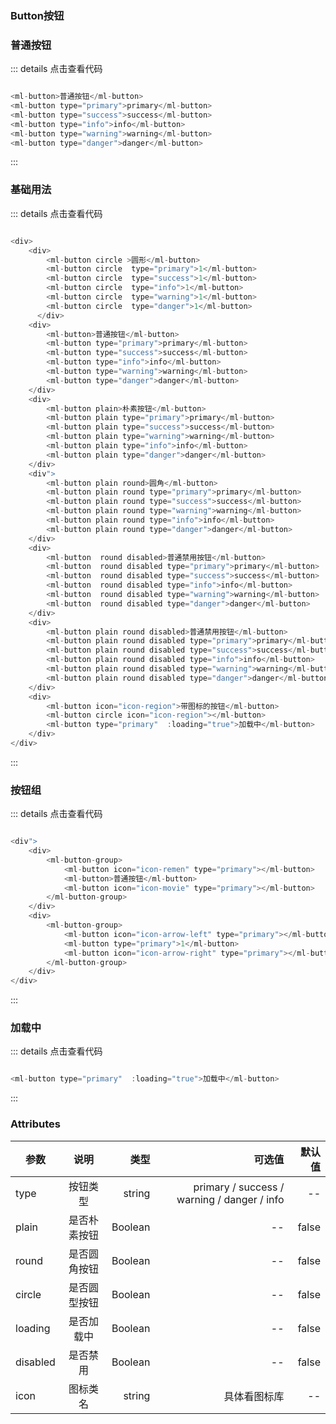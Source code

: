 ### Button按钮

### 普通按钮

<ClientOnly>
  <button-demo1></button-demo1>
</ClientOnly>



::: details 点击查看代码
```js

<ml-button>普通按钮</ml-button>
<ml-button type="primary">primary</ml-button>
<ml-button type="success">success</ml-button>
<ml-button type="info">info</ml-button>
<ml-button type="warning">warning</ml-button>
<ml-button type="danger">danger</ml-button>

```
:::

### 基础用法

<ClientOnly>
  <button-demo2></button-demo2>
</ClientOnly>



::: details 点击查看代码
```js

<div>
	<div>
	  	<ml-button circle >圆形</ml-button>
	  	<ml-button circle  type="primary">1</ml-button>
	  	<ml-button circle  type="success">1</ml-button>
	  	<ml-button circle  type="info">1</ml-button>
	  	<ml-button circle  type="warning">1</ml-button>
	  	<ml-button circle  type="danger">1</ml-button>
	  </div>
	<div>
		<ml-button>普通按钮</ml-button>
		<ml-button type="primary">primary</ml-button>
		<ml-button type="success">success</ml-button>
		<ml-button type="info">info</ml-button>
		<ml-button type="warning">warning</ml-button>
		<ml-button type="danger">danger</ml-button>
	</div>
	<div>
		<ml-button plain>朴素按钮</ml-button>
		<ml-button plain type="primary">primary</ml-button>
		<ml-button plain type="success">success</ml-button>
		<ml-button plain type="warning">warning</ml-button>
		<ml-button plain type="info">info</ml-button>
		<ml-button plain type="danger">danger</ml-button>
	</div>
	<div">
		<ml-button plain round>圆角</ml-button>
		<ml-button plain round type="primary">primary</ml-button>
		<ml-button plain round type="success">success</ml-button>
		<ml-button plain round type="warning">warning</ml-button>
		<ml-button plain round type="info">info</ml-button>
		<ml-button plain round type="danger">danger</ml-button>
	</div>
	<div>
		<ml-button  round disabled>普通禁用按钮</ml-button>
		<ml-button  round disabled type="primary">primary</ml-button>
		<ml-button  round disabled type="success">success</ml-button>
		<ml-button  round disabled type="info">info</ml-button>
		<ml-button  round disabled type="warning">warning</ml-button>
		<ml-button  round disabled type="danger">danger</ml-button>
	</div>
	<div>
		<ml-button plain round disabled>普通禁用按钮</ml-button>
		<ml-button plain round disabled type="primary">primary</ml-button>
		<ml-button plain round disabled type="success">success</ml-button>
		<ml-button plain round disabled type="info">info</ml-button>
		<ml-button plain round disabled type="warning">warning</ml-button>
		<ml-button plain round disabled type="danger">danger</ml-button>
	</div>
	<div>
		<ml-button icon="icon-region">带图标的按钮</ml-button>
		<ml-button circle icon="icon-region"></ml-button>
		<ml-button type="primary"  :loading="true">加载中</ml-button>
	</div>
</div>

```
:::



### 按钮组

<ClientOnly>
  <button-demo3></button-demo3>
</ClientOnly>



::: details 点击查看代码
```js

<div">
	<div>
		<ml-button-group>
			<ml-button icon="icon-remen" type="primary"></ml-button>
			<ml-button>普通按钮</ml-button>
			<ml-button icon="icon-movie" type="primary"></ml-button>
		</ml-button-group>
	</div>
	<div>
		<ml-button-group>
			<ml-button icon="icon-arrow-left" type="primary"></ml-button>
			<ml-button type="primary">1</ml-button>
			<ml-button icon="icon-arrow-right" type="primary"></ml-button>
		</ml-button-group>
	</div>
</div>

```
:::


### 加载中

<ClientOnly>
  <button-demo4></button-demo4>
</ClientOnly>



::: details 点击查看代码
```js

<ml-button type="primary"  :loading="true">加载中</ml-button>

```
:::

### Attributes
| 参数          | 说明           | 类型  |可选值  |默认值  |
| -----------   |:-------------:| -----:|-----:|-----:|
| type      | 按钮类型 | string |primary / success / warning / danger / info |-- |
| plain      | 是否朴素按钮 |Boolean |-- |false |
| round      | 是否圆角按钮 | Boolean |-- |false |
| circle      | 是否圆型按钮 | Boolean |-- |false |
| loading      | 是否加载中| Boolean |-- |false |
| disabled      | 是否禁用| Boolean |-- |false |
| icon      | 图标类名| string |具体看图标库 |-- |
